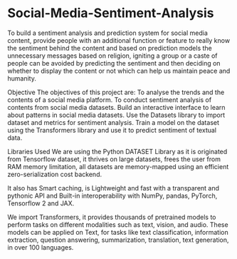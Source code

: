 # Social-Media-Sentiment-Analysis
To build a sentiment analysis and prediction system for social media content,  provide people with an additional function or feature to really know the sentiment behind the content and based on prediction models the unnecessary messages based on religion, igniting a group or a caste of people can be avoided by predicting the sentiment and then deciding on whether to display the content or not which can help us maintain peace and humanity.


Objective
The objectives of this project are:
To analyse the trends and the contents of a social media platform.
To conduct sentiment analysis of contents from social media datasets.
Build an interactive interface to learn about patterns in social media datasets.
Use the Datasets library to import dataset and metrics for sentiment analysis.
Train a model on the dataset using the Transformers library and use it to predict sentiment of textual data.


Libraries Used
We  are using the Python DATASET Library as it is originated from Tensorflow dataset, it thrives on large datasets, frees the user from RAM memory limitation, all datasets are memory-mapped using an efficient zero-serialization cost backend.

It also has Smart caching, is Lightweight and fast with a transparent and pythonic API and  Built-in interoperability with NumPy, pandas, PyTorch, Tensorflow 2 and JAX.

We import Transformers, it provides thousands of pretrained models to perform tasks on different modalities such as text, vision, and audio. These models can be applied on Text, for tasks like text classification, information extraction, question answering, summarization, translation, text generation, in over 100 languages.
